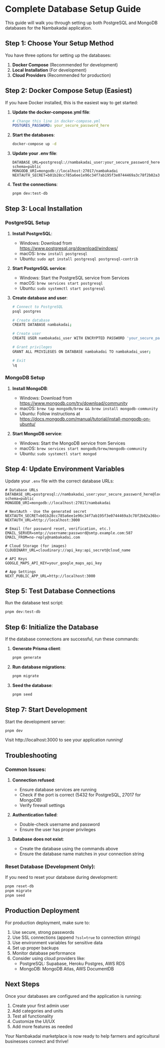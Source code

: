 # Complete Database Setup Guide

This guide will walk you through setting up both PostgreSQL and MongoDB databases for the Nambakadai application.

## Step 1: Choose Your Setup Method

You have three options for setting up the databases:

1. **Docker Compose** (Recommended for development)
2. **Local Installation** (For development)
3. **Cloud Providers** (Recommended for production)

## Step 2: Docker Compose Setup (Easiest)

If you have Docker installed, this is the easiest way to get started:

1. **Update the docker-compose.yml file**:
   ```yaml
   # Change this line in docker-compose.yml
   POSTGRES_PASSWORD: your_secure_password_here
   ```

2. **Start the databases**:
   ```bash
   docker-compose up -d
   ```

3. **Update your .env file**:
   ```env
   DATABASE_URL=postgresql://nambakadai_user:your_secure_password_here@localhost:5432/nambakadai?schema=public
   MONGODB_URI=mongodb://localhost:27017/nambakadai
   NEXTAUTH_SECRET=b01b28cc785a6ee1e96c34f7ab195f3e0744469a3c78f2b02a36bc4b6aeca4cf
   ```

4. **Test the connections**:
   ```bash
   pnpm dev:test-db
   ```

## Step 3: Local Installation

### PostgreSQL Setup

1. **Install PostgreSQL**:
   - Windows: Download from https://www.postgresql.org/download/windows/
   - macOS: `brew install postgresql`
   - Ubuntu: `sudo apt install postgresql postgresql-contrib`

2. **Start PostgreSQL service**:
   - Windows: Start the PostgreSQL service from Services
   - macOS: `brew services start postgresql`
   - Ubuntu: `sudo systemctl start postgresql`

3. **Create database and user**:
   ```bash
   # Connect to PostgreSQL
   psql postgres
   
   # Create database
   CREATE DATABASE nambakadai;
   
   # Create user
   CREATE USER nambakadai_user WITH ENCRYPTED PASSWORD 'your_secure_password_here';
   
   # Grant privileges
   GRANT ALL PRIVILEGES ON DATABASE nambakadai TO nambakadai_user;
   
   # Exit
   \q
   ```

### MongoDB Setup

1. **Install MongoDB**:
   - Windows: Download from https://www.mongodb.com/try/download/community
   - macOS: `brew tap mongodb/brew && brew install mongodb-community`
   - Ubuntu: Follow instructions at https://docs.mongodb.com/manual/tutorial/install-mongodb-on-ubuntu/

2. **Start MongoDB service**:
   - Windows: Start the MongoDB service from Services
   - macOS: `brew services start mongodb/brew/mongodb-community`
   - Ubuntu: `sudo systemctl start mongod`

## Step 4: Update Environment Variables

Update your `.env` file with the correct database URLs:

```env
# Database URLs
DATABASE_URL=postgresql://nambakadai_user:your_secure_password_here@localhost:5432/nambakadai?schema=public
MONGODB_URI=mongodb://localhost:27017/nambakadai

# NextAuth - Use the generated secret
NEXTAUTH_SECRET=b01b28cc785a6ee1e96c34f7ab195f3e0744469a3c78f2b02a36bc4b6aeca4cf
NEXTAUTH_URL=http://localhost:3000

# Email (for password reset, verification, etc.)
EMAIL_SERVER=smtp://username:password@smtp.example.com:587
EMAIL_FROM=no-reply@nambakadai.com

# Cloud Storage (for images)
CLOUDINARY_URL=cloudinary://api_key:api_secret@cloud_name

# API Keys
GOOGLE_MAPS_API_KEY=your_google_maps_api_key

# App Settings
NEXT_PUBLIC_APP_URL=http://localhost:3000
```

## Step 5: Test Database Connections

Run the database test script:
```bash
pnpm dev:test-db
```

## Step 6: Initialize the Database

If the database connections are successful, run these commands:

1. **Generate Prisma client**:
   ```bash
   pnpm generate
   ```

2. **Run database migrations**:
   ```bash
   pnpm migrate
   ```

3. **Seed the database**:
   ```bash
   pnpm seed
   ```

## Step 7: Start Development

Start the development server:
```bash
pnpm dev
```

Visit http://localhost:3000 to see your application running!

## Troubleshooting

### Common Issues:

1. **Connection refused**:
   - Ensure database services are running
   - Check if the port is correct (5432 for PostgreSQL, 27017 for MongoDB)
   - Verify firewall settings

2. **Authentication failed**:
   - Double-check username and password
   - Ensure the user has proper privileges

3. **Database does not exist**:
   - Create the database using the commands above
   - Ensure the database name matches in your connection string

### Reset Database (Development Only):

If you need to reset your database during development:
```bash
pnpm reset-db
pnpm migrate
pnpm seed
```

## Production Deployment

For production deployment, make sure to:

1. Use secure, strong passwords
2. Use SSL connections (append `?ssl=true` to connection strings)
3. Use environment variables for sensitive data
4. Set up proper backups
5. Monitor database performance
6. Consider using cloud providers like:
   - PostgreSQL: Supabase, Heroku Postgres, AWS RDS
   - MongoDB: MongoDB Atlas, AWS DocumentDB

## Next Steps

Once your databases are configured and the application is running:

1. Create your first admin user
2. Add categories and units
3. Test all functionality
4. Customize the UI/UX
5. Add more features as needed

Your Nambakadai marketplace is now ready to help farmers and agricultural businesses connect and thrive!